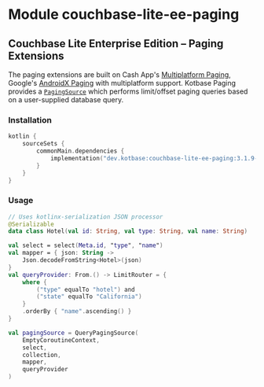 # Module couchbase-lite-ee-paging

## Couchbase Lite Enterprise Edition – Paging Extensions

The paging extensions are built on Cash App's [Multiplatform Paging](https://github.com/cashapp/multiplatform-paging),
Google's [AndroidX Paging](https://developer.android.com/topic/libraries/architecture/paging/v3-overview) with
multiplatform support. Kotbase Paging provides a [`PagingSource`](
https://developer.android.com/reference/kotlin/androidx/paging/PagingSource) which performs limit/offset paging queries
based on a user-supplied database query.

### Installation

```kotlin
kotlin {
    sourceSets {
        commonMain.dependencies {
            implementation("dev.kotbase:couchbase-lite-ee-paging:3.1.9-1.1.1")
        }
    }
}
```

### Usage

```kotlin
// Uses kotlinx-serialization JSON processor
@Serializable
data class Hotel(val id: String, val type: String, val name: String)

val select = select(Meta.id, "type", "name")
val mapper = { json: String ->
    Json.decodeFromString<Hotel>(json)
}
val queryProvider: From.() -> LimitRouter = {
    where {
        ("type" equalTo "hotel") and
        ("state" equalTo "California")
    }
    .orderBy { "name".ascending() }
}

val pagingSource = QueryPagingSource(
    EmptyCoroutineContext,
    select,
    collection,
    mapper,
    queryProvider
)
```
